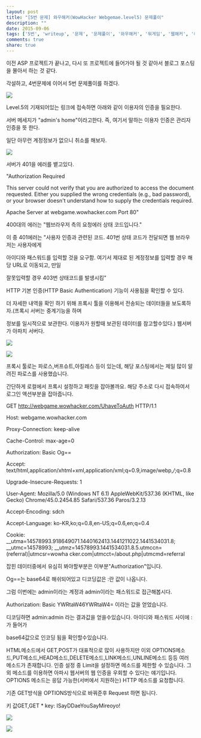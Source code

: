```yaml
---
layout: post
title: "[5번 문제] 와우해커(WowHacker Webgemae.level5) 문제풀이"
description: ""
date: 2015-09-06
tags: ['5번', 'writeup', '문제', '문제풀이', '와우해커', '워게임', '웹해커', '해답']
comments: true
share: true
---
```


이전 ASP 프로젝트가 끝나고, 다시 또 프로젝트에 들어가야 될 것 같아서 블로그 포스팅을 몰아서 하는 것 같다.

각설하고, 4번문제에 이어서 5번 문제풀이를 하겠다.

  

  

![](/assets/images/posts/75/217A5B4C55EC137524F19F.PNG)

  

  

Level.5의 기재되어있는 링크에 접속하면 아래와 같이 이용자의 인증을 필요한다.

서버 메세지가 "admin's home"이라고한다. 즉, 여기서 말하는 이용자 인증은 관리자 인증을 뜻 한다.

일단 아무런 계정정보가 없으니 취소를 해보자.

  

  

![](/assets/images/posts/75/2669A44C55EC1378323AE2.PNG)

서버가 401을 에러를 뱉고있다.  

"Authorization Required

This server could not verify that you are authorized to access the document
requested. Either you supplied the wrong credentials (e.g., bad password), or
your browser doesn't understand how to supply the credentials required.

Apache Server at webgame.wowhacker.com Port 80"

  

400대의 에러는 "웹브라우저 측의 요청에러 상태 코드입니다."

이 중 401에러는 "사용자 인증과 관련된 코드. 401번 상태 코드가 전달되면 웹 브라우저는 사용자에게

아이디와 패스워드를 입력할 것을 요구함. 여기서 제대로 된 계정정보를 입력할 경우 해당 URL로 이동되고, 만일

잘못입력할 경우 403번 상태코드를 발생시킴"

  

HTTP 기본 인증(HTTP Basic Authentication) 기능이 사용됨을 확인할 수 있다.

더 자세한 내역을 확인 하기 위해 프록시 툴을 이용해서 전송되는 데이터들을 보도록하자.(프록시 서버는 중계기능을 하며

정보를 일시적으로 보관한다. 이용자가 원할때 보관된 데이터를 참고할수있다.) 웹서버가 아파치 서버다.

  

![](/assets/images/posts/75/2340563F55EC1474375E03.PNG)

  

  

![](/assets/images/posts/75/2371CA3F55EC1477062D0A.PNG)

  

  

프록시 툴로는 파로스,버프슈트,아킬레스 등이 있는데, 해당 포스팅에서는 제일 많이 알려진 파로스를 사용했습니다.

간단하게 로컬에서 프록시 설정하고 패킷을 잡아볼까요. 해당 주소로 다시 접속하여서 로그인 액션부분을 잡아줍니다.

  

GET http://webgame.wowhacker.com/UhaveToAuth HTTP/1.1

Host: webgame.wowhacker.com

Proxy-Connection: keep-alive

Cache-Control: max-age=0

Authorization: Basic Og==

Accept:
text/html,application/xhtml+xml,application/xml;q=0.9,image/webp,*/*;q=0.8

Upgrade-Insecure-Requests: 1

User-Agent: Mozilla/5.0 (Windows NT 6.1) AppleWebKit/537.36 (KHTML, like
Gecko) Chrome/45.0.2454.85 Safari/537.36 Paros/3.2.13

Accept-Encoding: sdch

Accept-Language: ko-KR,ko;q=0.8,en-US;q=0.6,en;q=0.4

Cookie: __utma=14578993.918649071.1440162413.1441211022.1441534031.8;
__utmc=14578993; __utmz=14578993.1441534031.8.5.utmccn=(referral)|utmcsr=wowha
cker.com|utmcct=/about.php|utmcmd=referral

  

잡힌 데이터중에서 유심히 봐야할부분은 이부분"Authorization"입니다.

Og==는 base64로 해쉬되어있고 디코딩값은 :란 값이 나옵니다.

그럼 이번에는 admin이라는 계정과 admin이라는 패스워드로 접근해봅시다.

  

Authorization: Basic YWRtaW46YWRtaW4= 이라는 값을 얻었습니다.

디코딩하면 admin:admin 라는 결과값을 얻을수있습니다. 아이디와 패스워드 사이에 :가 들어가

base64값으로 인코딩 됨을 확인할수있습니다.

  

HTML메소드에서 GET,POST가 대표적으로 많이 사용하지만 이외
OPTIONS메소드,PUT메소드,HEAD메소드,DELETE메소드,LINK메소드,UNLINE메소드 등등 여러 메소드가 존재합니다. 인증 설정
중 Limit을 설정하면 메소드를 제한할 수 있습니다. 그 외 메소드를 이용하면 아파시 웹서버의 웹 인증을 우회할 수 있다는 얘기입니다.
OPTIONS 메소드는 응답 가능한(서버에서 지원하는) HTTP 메소드를 요청합니다.

  

기존 GET방식을 OPTIONS방식으로 바꿔준후 Request 하면 됩니다.

키 값GET,GET * key: ISayDDaeYouSayMireoyo!

  

![](/assets/images/posts/75/226D204655EC1E1729ED54.PNG)

  

  

![](/assets/images/posts/75/2224324F55EC1E8813EA86.JPEG)

  

  

  

  

  

